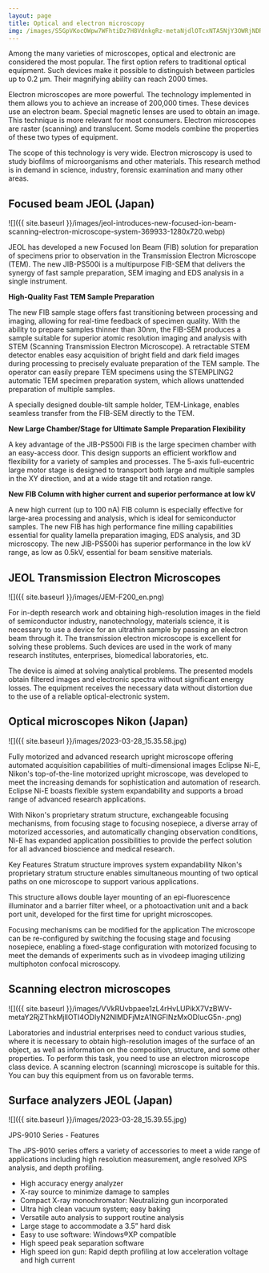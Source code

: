 ```yaml
---
layout: page
title: Optical and electron microscopy
img: /images/S5GpVKocOWpw7WFhtiDz7H8VdnkgRz-metaNjdlOTcxNTA5NjY3OWRjNDRhMjI2YmQ2YTU1NTM4MjYucG5n-.png
---
```


Among the many varieties of microscopes, optical and electronic are considered the most popular. The first option refers to traditional optical equipment. Such devices make it possible to distinguish between particles up to 0.2 µm. Their magnifying ability can reach 2000 times.

Electron microscopes are more powerful. The technology implemented in them allows you to achieve an increase of 200,000 times. These devices use an electron beam. Special magnetic lenses are used to obtain an image. This technique is more relevant for most consumers. Electron microscopes are raster (scanning) and translucent. Some models combine the properties of these two types of equipment.

The scope of this technology is very wide. Electron microscopy is used to study biofilms of microorganisms and other materials. This research method is in demand in science, industry, forensic examination and many other areas.

<div class="block" markdown="1">

## Focused beam JEOL (Japan)

![]({{ site.baseurl }}/images/jeol-introduces-new-focused-ion-beam-scanning-electron-microscope-system-369933-1280x720.webp)

JEOL has developed a new Focused Ion Beam (FIB) solution for preparation of specimens prior to observation in the Transmission Electron Microscope (TEM). The new JIB-PS500i is a multipurpose FIB-SEM that delivers the synergy of fast sample preparation, SEM imaging and EDS analysis in a single instrument.

**High-Quality Fast TEM Sample Preparation**

The new FIB sample stage offers fast transitioning between processing and imaging, allowing for real-time feedback of specimen quality. With the ability to prepare samples thinner than 30nm, the FIB-SEM produces a sample suitable for superior atomic resolution imaging and analysis with STEM (Scanning Transmission Electron Microscope). A retractable STEM detector enables easy acquisition of bright field and dark field images during processing to precisely evaluate preparation of the TEM sample. The operator can easily prepare TEM specimens using the STEMPLING2 automatic TEM specimen preparation system, which allows unattended preparation of multiple samples. 

A specially designed double-tilt sample holder, TEM-Linkage, enables seamless transfer from the FIB-SEM directly to the TEM.

**New Large Chamber/Stage for Ultimate Sample Preparation Flexibility**

A key advantage of the JIB-PS500i FIB is the large specimen chamber with an easy-access door. This design supports an efficient workflow and flexibility for a variety of samples and processes. The 5-axis full-eucentric large motor stage is designed to transport both large and multiple samples in the XY direction, and at a wide stage tilt and rotation range.

**New FIB Column with higher current and superior performance at low kV**

A new high current (up to 100 nA) FIB column is especially effective for large-area processing and analysis, which is ideal for semiconductor samples. The new FIB has high performance fine milling capabilities essential for quality lamella preparation imaging, EDS analysis, and 3D microscopy. The new JIB-PS500i has superior performance in the low kV range, as low as 0.5kV, essential for beam sensitive materials.

</div>
<div style="clear:both;"></div>
<div class="block" markdown="1">

## JEOL Transmission Electron Microscopes

![]({{ site.baseurl }}/images/JEM-F200_en.png)

For in-depth research work and obtaining high-resolution images in the field of semiconductor industry, nanotechnology, materials science, it is necessary to use a device for an ultrathin sample by passing an electron beam through it. The transmission electron microscope is excellent for solving these problems. Such devices are used in the work of many research institutes, enterprises, biomedical laboratories, etc.

The device is aimed at solving analytical problems. The presented models obtain filtered images and electronic spectra without significant energy losses. The equipment receives the necessary data without distortion due to the use of a reliable optical-electronic system.

</div>
<div style="clear:both;"></div>
<div class="block" markdown="1">

## Optical microscopes Nikon (Japan)

![]({{ site.baseurl }}/images/2023-03-28_15.35.58.jpg)

Fully motorized and advanced research upright microscope offering automated acquisition capabilities of multi-dimensional images
Eclipse Ni-E, Nikon's top-of-the-line motorized upright microscope, was developed to meet the increasing demands for sophistication and automation of research. Eclipse Ni-E boasts flexible system expandability and supports a broad range of advanced research applications.

With Nikon's proprietary stratum structure, exchangeable focusing mechanisms, from focusing stage to focusing nosepiece, a diverse array of motorized accessories, and automatically changing observation conditions, Ni-E has expanded application possibilities to provide the perfect solution for all advanced bioscience and medical research.

Key Features
Stratum structure improves system expandability
Nikon's proprietary stratum structure enables simultaneous mounting of two optical paths on one microscope to support various applications.

This structure allows double layer mounting of an epi-fluorescence illuminator and a barrier filter wheel, or a photoactivation unit and a back port unit, developed for the first time for upright microscopes.

Focusing mechanisms can be modified for the application
The microscope can be re-configured by switching the focusing stage and focusing nosepiece, enabling a fixed-stage configuration with motorized focusing to meet the demands of experiments such as in vivodeep imaging utilizing multiphoton confocal microscopy.

</div>
<div style="clear:both;"></div>
<div class="block" markdown="1">

## Scanning electron microscopes

![]({{ site.baseurl }}/images/VVkRUvbpaee1zL4rHvLUPikX7VzBWV-metaY2RjZThkMjllOTI4ODIyN2NlMDFjMzA1NGFlNzMxODIucG5n-.png)

Laboratories and industrial enterprises need to conduct various studies, where it is necessary to obtain high-resolution images of the surface of an object, as well as information on the composition, structure, and some other properties. To perform this task, you need to use an electron microscope class device. A scanning electron (scanning) microscope is suitable for this. You can buy this equipment from us on favorable terms.

</div>
<div style="clear:both;"></div>
<div class="block" markdown="1">

## Surface analyzers JEOL (Japan)

![]({{ site.baseurl }}/images/2023-03-28_15.39.55.jpg)

JPS-9010 Series - Features

The JPS-9010 series offers a variety of accessories to meet a wide range of applications including high resolution measurement, angle resolved XPS analysis, and depth profiling.

- High accuracy energy analyzer
- X-ray source to minimize damage to samples
- Compact X-ray monochromator: Neutralizing gun incorporated
- Ultra high clean vacuum system; easy baking
- Versatile auto analysis to support routine analysis
- Large stage to accommodate a 3.5” hard disk
- Easy to use software: Windows®XP compatible
- High speed peak separation software
- High speed ion gun: Rapid depth profiling at low acceleration voltage and high current

</div>
<div style="clear:both;"></div>